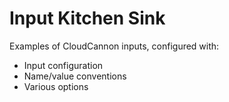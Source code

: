 # Input Kitchen Sink

Examples of CloudCannon inputs, configured with:

- Input configuration
- Name/value conventions
- Various options
